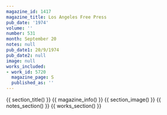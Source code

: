 ```yaml
---
magazine_id: 1417
magazine_title: Los Angeles Free Press
pub_date: '1974'
volume: ''
number: 531
month: September 20
notes: null
pub_date1: 20/9/1974
pub_date2: null
image: null
works_included:
- work_id: 5720
  magazine_page: S
  published_as: ''
---
```


{{ section_title() }}
{{ magazine_info() }}
{{ section_image() }}
{{ notes_section() }}
{{ works_section() }}
